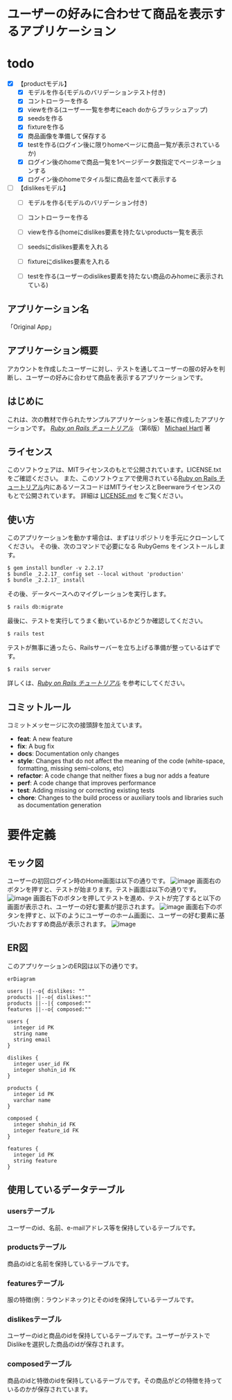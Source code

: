 # ユーザーの好みに合わせて商品を表示するアプリケーション

# todo
- [x] 【productモデル】
  - [x] モデルを作る(モデルのバリデーションテスト付き)
  - [x] コントローラーを作る
  - [x] viewを作る(ユーザー一覧を参考にeach doからブラッシュアップ)
  - [x] seedsを作る
  - [x] fixtureを作る
  - [x] 商品画像を準備して保存する
  - [x] testを作る(ログイン後に限りhomeページに商品一覧が表示されているか)
  - [x] ログイン後のhomeで商品一覧を1ページデータ数指定でページネーションする
  - [x] ログイン後のhomeでタイル型に商品を並べて表示する
- [ ] 【dislikesモデル】
  - [ ] モデルを作る(モデルのバリデーション付き)
  - [ ] コントローラーを作る
  - [ ] viewを作る(homeにdislikes要素を持たないproducts一覧を表示
  - [ ] seedsにdislikes要素を入れる
  - [ ] fixtureにdislikes要素を入れる
  - [ ] testを作る(ユーザーのdislikes要素を持たない商品のみhomeに表示されている)


## アプリケーション名
「Original App」

## アプリケーション概要
アカウントを作成したユーザーに対し、テストを通してユーザーの服の好みを判断し、ユーザーの好みに合わせて商品を表示するアプリケーションです。

## はじめに
これは、次の教材で作られたサンプルアプリケーションを基に作成したアプリケーションです。
[*Ruby on Rails チュートリアル*](https://railstutorial.jp/)
（第6版）
[Michael Hartl](https://www.michaelhartl.com/) 著

## ライセンス

このソフトウェアは、MITライセンスのもとで公開されています。LICENSE.txtをご確認ください。
また、このソフトウェアで使用されている[Ruby on Rails チュートリアル](https://railstutorial.jp/)内にあるソースコードはMITライセンスとBeerwareライセンスのもとで公開されています。
詳細は [LICENSE.md](LICENSE.md) をご覧ください。


## 使い方

このアプリケーションを動かす場合は、まずはリポジトリを手元にクローンしてください。
その後、次のコマンドで必要になる RubyGems をインストールします。

```
$ gem install bundler -v 2.2.17
$ bundle _2.2.17_ config set --local without 'production'
$ bundle _2.2.17_ install
```

その後、データベースへのマイグレーションを実行します。

```
$ rails db:migrate
```

最後に、テストを実行してうまく動いているかどうか確認してください。

```
$ rails test
```

テストが無事に通ったら、Railsサーバーを立ち上げる準備が整っているはずです。

```
$ rails server
```

詳しくは、[*Ruby on Rails チュートリアル*](https://railstutorial.jp/)
を参考にしてください。


## コミットルール
コミットメッセージに次の接頭辞を加えています。
* **feat**: A new feature
* **fix**: A bug fix
* **docs**: Documentation only changes
* **style**: Changes that do not affect the meaning of the code (white-space, formatting, missing
  semi-colons, etc)
* **refactor**: A code change that neither fixes a bug nor adds a feature
* **perf**: A code change that improves performance
* **test**: Adding missing or correcting existing tests
* **chore**: Changes to the build process or auxiliary tools and libraries such as documentation
  generation


# 要件定義

## モック図
ユーザーの初回ログイン時のHome画面は以下の通りです。
![image](figures/home_first_login_no1.png)
画面右のボタンを押すと、テストが始まります。テスト画面は以下の通りです。
![image](figures/home_first_login_no2.png)
画面右下のボタンを押してテストを進め、テストが完了すると以下の画面が表示され、ユーザーの好む要素が提示されます。
![image](figures/home_first_login_no3.png)
画面右下のボタンを押すと、以下のようにユーザーのホーム画面に、ユーザーの好む要素に基づいたおすすめ商品が表示されます。
![image](figures/home.png)
## ER図

このアプリケーションのER図は以下の通りです。
```mermaid
erDiagram

users ||--o{ dislikes: ""
products ||--o{ dislikes:""
products ||--|{ composed:""
features ||--o{ composed:""

users {
  integer id PK
  string name
  string email
}

dislikes {
  integer user_id FK
  integer shohin_id FK
}

products {
  integer id PK
  varchar name 
}

composed {
  integer shohin_id FK
  integer feature_id FK
}

features {
  integer id PK
  string feature
}
```
## 使用しているデータテーブル

### usersテーブル
ユーザーのid、名前、e-mailアドレス等を保持しているテーブルです。
### productsテーブル
商品のidと名前を保持しているテーブルです。
### featuresテーブル
服の特徴(例：ラウンドネック)とそのidを保持しているテーブルです。
### dislikesテーブル
ユーザーのidと商品のidを保持しているテーブルです。ユーザーがテストでDislikeを選択した商品のidが保存されます。
### composedテーブル
商品のidと特徴のidを保持しているテーブルです。その商品がどの特徴を持っているのかが保存されています。



